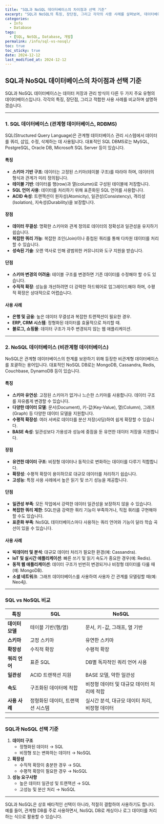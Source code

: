 ```yaml
---
title: "SQL과 NoSQL 데이터베이스의 차이점과 선택 기준"
excerpt: "SQL과 NoSQL의 특징, 장단점, 그리고 각각의 사용 사례를 살펴보며, 데이터베이스 선택 시 고려해야 할 요소를 정리합니다."
categories:
  - Info
  - Database
tags:
  - [SQL, NoSQL, Database, 개발]
permalink: /info/sql-vs-nosql/
toc: true
toc_sticky: true
date: 2024-12-12
last_modified_at: 2024-12-12
---
```


## SQL과 NoSQL 데이터베이스의 차이점과 선택 기준

SQL과 NoSQL 데이터베이스는 데이터 저장과 관리 방식이 다른 두 가지 주요 유형의 데이터베이스입니다. 각각의 특징, 장단점, 그리고 적합한 사용 사례를 비교하며 설명하겠습니다.

---

### **1. SQL 데이터베이스 (관계형 데이터베이스, RDBMS)**

SQL(Structured Query Language)은 관계형 데이터베이스 관리 시스템에서 데이터를 쿼리, 삽입, 수정, 삭제하는 데 사용됩니다. 대표적인 SQL DBMS로는 MySQL, PostgreSQL, Oracle DB, Microsoft SQL Server 등이 있습니다.

#### **특징**
- **스키마 기반 구조**: 데이터는 고정된 스키마(테이블 구조)를 따라야 하며, 데이터의 형식과 관계가 미리 정의됩니다.
- **테이블 기반**: 데이터를 행(row)과 열(column)로 구성된 테이블에 저장합니다.
- **SQL 언어 사용**: 데이터를 처리하기 위해 표준화된 SQL 언어를 사용합니다.
- **ACID 속성**: 트랜잭션이 원자성(Atomicity), 일관성(Consistency), 격리성(Isolation), 지속성(Durability)을 보장합니다.

#### **장점**
- **데이터 무결성**: 명확한 스키마와 관계 정의로 데이터의 정확성과 일관성을 유지하기 쉽습니다.
- **복잡한 쿼리 가능**: 복잡한 조인(Join)이나 중첩된 쿼리를 통해 다차원 데이터를 처리할 수 있습니다.
- **성숙된 기술**: 오랜 역사로 인해 광범위한 커뮤니티와 도구 지원을 받습니다.

#### **단점**
- **스키마 변경의 어려움**: 테이블 구조를 변경하면 기존 데이터를 수정해야 할 수도 있습니다.
- **수직적 확장**: 성능을 개선하려면 더 강력한 하드웨어로 업그레이드해야 하며, 수평적 확장은 상대적으로 어렵습니다.

#### **사용 사례**
- **은행 및 금융**: 높은 데이터 무결성과 복잡한 트랜잭션이 필요한 경우.
- **ERP, CRM 시스템**: 정형화된 데이터를 효율적으로 처리할 때.
- **블로그, 쇼핑몰**: 데이터 구조가 자주 변경되지 않는 웹 애플리케이션.

---

### **2. NoSQL 데이터베이스 (비관계형 데이터베이스)**

NoSQL은 관계형 데이터베이스의 한계를 보완하기 위해 등장한 비관계형 데이터베이스를 포괄하는 용어입니다. 대표적인 NoSQL DB로는 MongoDB, Cassandra, Redis, Couchbase, DynamoDB 등이 있습니다.

#### **특징**
- **스키마 유연성**: 고정된 스키마가 없거나 느슨한 스키마를 사용합니다. 데이터 구조를 자유롭게 변경할 수 있습니다.
- **다양한 데이터 모델**: 문서(Document), 키-값(Key-Value), 열(Column), 그래프(Graph) 등 다양한 데이터 모델을 지원합니다.
- **수평적 확장성**: 여러 서버로 데이터를 분산 저장(샤딩)하여 쉽게 확장할 수 있습니다.
- **BASE 속성**: 일관성보다 가용성과 성능에 중점을 둔 유연한 데이터 저장을 지원합니다.

#### **장점**
- **유연한 데이터 구조**: 비정형 데이터나 동적으로 변화하는 데이터를 다루기 적합합니다.
- **확장성**: 수평적 확장이 용이하므로 대규모 데이터를 처리하기 쉽습니다.
- **고성능**: 특정 사용 사례에서 높은 읽기 및 쓰기 성능을 제공합니다.

#### **단점**
- **일관성 부족**: 모든 작업에서 강력한 데이터 일관성을 보장하지 않을 수 있습니다.
- **복잡한 쿼리 제한**: SQL만큼 강력한 쿼리 기능이 부족하거나, 직접 쿼리를 구현해야 할 수도 있습니다.
- **표준화 부족**: NoSQL 데이터베이스마다 사용하는 쿼리 언어와 기능이 달라 학습 곡선이 있을 수 있습니다.

#### **사용 사례**
- **빅데이터 및 분석**: 대규모 데이터 처리가 필요한 환경(예: Cassandra).
- **IoT 및 실시간 애플리케이션**: 빠른 쓰기 및 읽기 속도가 중요한 경우(예: Redis).
- **동적 웹 애플리케이션**: 데이터 구조가 빈번히 변경되거나 비정형 데이터를 다룰 때(예: MongoDB).
- **소셜 네트워크**: 그래프 데이터베이스를 사용하여 사용자 간 관계를 모델링할 때(예: Neo4j).

---

### **SQL vs NoSQL 비교**

| **특징**                | **SQL**                                          | **NoSQL**                                        |
|-------------------------|------------------------------------------------|------------------------------------------------|
| **데이터 모델**          | 테이블 기반(행/열)                              | 문서, 키-값, 그래프, 열 기반                     |
| **스키마**              | 고정 스키마                                     | 유연한 스키마                                    |
| **확장성**              | 수직적 확장                                     | 수평적 확장                                     |
| **쿼리 언어**           | 표준 SQL                                        | DB별 독자적인 쿼리 언어 사용                    |
| **일관성**              | ACID 트랜잭션 지원                              | BASE 모델, 약한 일관성                          |
| **속도**                | 구조화된 데이터에 적합                           | 비정형 데이터 및 대규모 데이터 처리에 적합        |
| **사용 사례**           | 정형화된 데이터, 트랜잭션 시스템                 | 실시간 분석, 대규모 데이터 처리, 비정형 데이터     |

---

### **SQL과 NoSQL 선택 기준**

1. **데이터 구조**
   - 정형화된 데이터 → SQL
   - 비정형 또는 변화하는 데이터 → NoSQL
2. **확장성**
   - 수직적 확장이 충분한 경우 → SQL
   - 수평적 확장이 필요한 경우 → NoSQL
3. **성능 요구사항**
   - 높은 데이터 일관성 및 트랜잭션 → SQL
   - 고성능 및 분산 처리 → NoSQL

---

SQL과 NoSQL은 상호 배타적인 선택이 아니라, 적절히 결합하여 사용하기도 합니다. 예를 들어, 관계형 DB를 주로 사용하면서, NoSQL DB로 캐싱이나 로그 데이터를 처리하는 식으로 활용할 수 있습니다.
